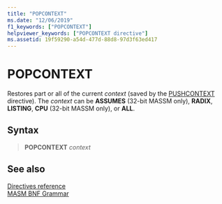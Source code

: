 ```yaml
---
title: "POPCONTEXT"
ms.date: "12/06/2019"
f1_keywords: ["POPCONTEXT"]
helpviewer_keywords: ["POPCONTEXT directive"]
ms.assetid: 19f59290-a54d-477d-88d8-97d3f63ed417
---
```

# POPCONTEXT

Restores part or all of the current *context* (saved by the [PUSHCONTEXT](../../assembler/masm/pushcontext.md) directive). The *context* can be **ASSUMES** (32-bit MASSM only), **RADIX**, **LISTING**, **CPU** (32-bit MASSM only), or **ALL**.

## Syntax

> **POPCONTEXT** *context*

## See also

[Directives reference](directives-reference.md)<br/>
[MASM BNF Grammar](masm-bnf-grammar.md)
